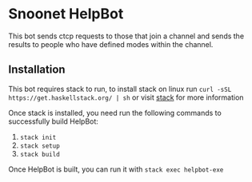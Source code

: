 # Snoonet HelpBot

This bot sends ctcp requests to those that join a channel and sends the results to people who have defined modes within the channel.

## Installation

This bot requires stack to run, to install stack on linux run `curl -sSL https://get.haskellstack.org/ | sh` or visit [stack](https://docs.haskellstack.org/en/stable/install_and_upgrade/) for more information

Once stack is installed, you need run the following commands to successfully build HelpBot:

1. `stack init`
2. `stack setup`
3. `stack build`

Once HelpBot is built, you can run it with `stack exec helpbot-exe`
